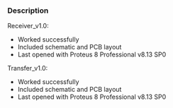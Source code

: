 ### Description

Receiver_v1.0:
- Worked successfully
- Included schematic and PCB layout
- Last opened with Proteus 8 Professional v8.13 SP0

Transfer_v1.0:
- Worked successfully
- Included schematic and PCB layout
- Last opened with Proteus 8 Professional v8.13 SP0